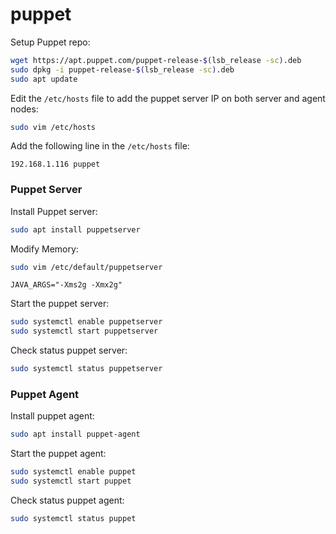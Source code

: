 # puppet

Setup Puppet repo:
```bash
wget https://apt.puppet.com/puppet-release-$(lsb_release -sc).deb
sudo dpkg -i puppet-release-$(lsb_release -sc).deb
sudo apt update
```

Edit the `/etc/hosts` file to add the puppet server IP on both server and agent nodes:
```bash
sudo vim /etc/hosts
```

Add the following line in the `/etc/hosts` file:
```
192.168.1.116 puppet
```


### Puppet Server

Install Puppet server:
```bash
sudo apt install puppetserver
```

Modify Memory:
```bash
sudo vim /etc/default/puppetserver
```
```
JAVA_ARGS="-Xms2g -Xmx2g"
```

Start the puppet server:
```bash
sudo systemctl enable puppetserver
sudo systemctl start puppetserver
```

Check status puppet server:
```bash
sudo systemctl status puppetserver
```

### Puppet Agent

Install puppet agent:
```bash
sudo apt install puppet-agent
```

Start the puppet agent:
```bash
sudo systemctl enable puppet
sudo systemctl start puppet
```

Check status puppet agent:
```bash
sudo systemctl status puppet
```

